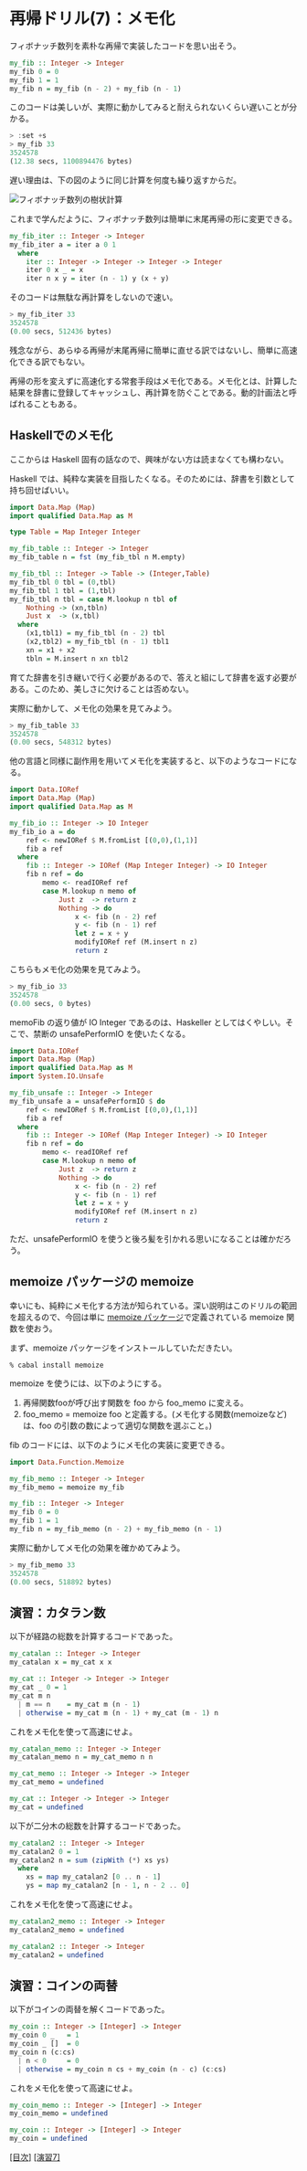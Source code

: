 # 再帰ドリル(7)：メモ化

フィボナッチ数列を素朴な再帰で実装したコードを思い出そう。

```haskell
my_fib :: Integer -> Integer
my_fib 0 = 0
my_fib 1 = 1
my_fib n = my_fib (n - 2) + my_fib (n - 1)
```

このコードは美しいが、実際に動かしてみると耐えられないくらい遅いことが分かる。

```haskell
> :set +s
> my_fib 33
3524578
(12.38 secs, 1100894476 bytes)
```

遅い理由は、下の図のように同じ計算を何度も繰り返すからだ。

![フィボナッチ数列の樹状計算](figs/fib-tree.png?raw=true)

これまで学んだように、フィボナッチ数列は簡単に末尾再帰の形に変更できる。

```haskell
my_fib_iter :: Integer -> Integer
my_fib_iter a = iter a 0 1
  where
    iter :: Integer -> Integer -> Integer -> Integer
    iter 0 x _ = x
    iter n x y = iter (n - 1) y (x + y)
```

そのコードは無駄な再計算をしないので速い。

```haskell
> my_fib_iter 33
3524578
(0.00 secs, 512436 bytes)
```

残念ながら、あらゆる再帰が末尾再帰に簡単に直せる訳ではないし、簡単に高速化できる訳でもない。

再帰の形を変えずに高速化する常套手段はメモ化である。メモ化とは、計算した結果を辞書に登録してキャッシュし、再計算を防ぐことである。動的計画法と呼ばれることもある。

## Haskellでのメモ化

ここからは Haskell 固有の話なので、興味がない方は読まなくても構わない。

Haskell では、純粋な実装を目指したくなる。そのためには、辞書を引数として持ち回せばいい。

```haskell
import Data.Map (Map)
import qualified Data.Map as M

type Table = Map Integer Integer

my_fib_table :: Integer -> Integer
my_fib_table n = fst (my_fib_tbl n M.empty)

my_fib_tbl :: Integer -> Table -> (Integer,Table)
my_fib_tbl 0 tbl = (0,tbl)
my_fib_tbl 1 tbl = (1,tbl)
my_fib_tbl n tbl = case M.lookup n tbl of
    Nothing -> (xn,tbln)
    Just x  -> (x,tbl)
  where
    (x1,tbl1) = my_fib_tbl (n - 2) tbl
    (x2,tbl2) = my_fib_tbl (n - 1) tbl1
    xn = x1 + x2
    tbln = M.insert n xn tbl2
```

育てた辞書を引き継いで行く必要があるので、答えと組にして辞書を返す必要がある。このため、美しさに欠けることは否めない。

実際に動かして、メモ化の効果を見てみよう。

```haskell
> my_fib_table 33
3524578
(0.00 secs, 548312 bytes)
```

他の言語と同様に副作用を用いてメモ化を実装すると、以下のようなコードになる。

```haskell
import Data.IORef
import Data.Map (Map)
import qualified Data.Map as M

my_fib_io :: Integer -> IO Integer
my_fib_io a = do
    ref <- newIORef $ M.fromList [(0,0),(1,1)]
    fib a ref
  where
    fib :: Integer -> IORef (Map Integer Integer) -> IO Integer
    fib n ref = do
        memo <- readIORef ref
        case M.lookup n memo of
            Just z  -> return z
            Nothing -> do
                x <- fib (n - 2) ref
                y <- fib (n - 1) ref
                let z = x + y
                modifyIORef ref (M.insert n z)
                return z
```

こちらもメモ化の効果を見てみよう。

```haskell
> my_fib_io 33
3524578
(0.00 secs, 0 bytes)
```

memoFib の返り値が IO Integer であるのは、Haskeller としてはくやしい。そこで、禁断の unsafePerformIO を使いたくなる。

```haskell
import Data.IORef
import Data.Map (Map)
import qualified Data.Map as M
import System.IO.Unsafe

my_fib_unsafe :: Integer -> Integer
my_fib_unsafe a = unsafePerformIO $ do
    ref <- newIORef $ M.fromList [(0,0),(1,1)]
    fib a ref
  where
    fib :: Integer -> IORef (Map Integer Integer) -> IO Integer
    fib n ref = do
        memo <- readIORef ref
        case M.lookup n memo of
            Just z  -> return z
            Nothing -> do
                x <- fib (n - 2) ref
                y <- fib (n - 1) ref
                let z = x + y
                modifyIORef ref (M.insert n z)
                return z
```

ただ、unsafePerformIO を使うと後ろ髪を引かれる思いになることは確かだろう。

## memoize パッケージの memoize

幸いにも、純粋にメモ化する方法が知られている。深い説明はこのドリルの範囲を超えるので、今回は単に [memoize パッケージ](http://hackage.haskell.org/packages/archive/memoize/latest/doc/html/Data-Function-Memoize.html)で定義されている memoize 関数を使おう。

まず、memoize パッケージをインストールしていただきたい。

    % cabal install memoize

memoize を使うには、以下のようにする。

1. 再帰関数fooが呼び出す関数を foo から foo_memo に変える。
2. foo_memo = memoize foo と定義する。(メモ化する関数(memoizeなど)は、foo の引数の数によって適切な関数を選ぶこと。)

fib のコードには、以下のようにメモ化の実装に変更できる。

```haskell
import Data.Function.Memoize

my_fib_memo :: Integer -> Integer
my_fib_memo = memoize my_fib

my_fib :: Integer -> Integer
my_fib 0 = 0
my_fib 1 = 1
my_fib n = my_fib_memo (n - 2) + my_fib_memo (n - 1)
```

実際に動かしてメモ化の効果を確かめてみよう。

```haskell
> my_fib_memo 33
3524578
(0.00 secs, 518892 bytes)
```

## 演習：カタラン数

以下が経路の総数を計算するコードであった。

```haskell
my_catalan :: Integer -> Integer
my_catalan x = my_cat x x

my_cat :: Integer -> Integer -> Integer
my_cat _ 0 = 1
my_cat m n
  | m == n    = my_cat m (n - 1)
  | otherwise = my_cat m (n - 1) + my_cat (m - 1) n
```

これをメモ化を使って高速にせよ。

```haskell
my_catalan_memo :: Integer -> Integer
my_catalan_memo n = my_cat_memo n n

my_cat_memo :: Integer -> Integer -> Integer
my_cat_memo = undefined

my_cat :: Integer -> Integer -> Integer
my_cat = undefined
```

以下が二分木の総数を計算するコードであった。

```haskell
my_catalan2 :: Integer -> Integer
my_catalan2 0 = 1
my_catalan2 n = sum (zipWith (*) xs ys)
  where
    xs = map my_catalan2 [0 .. n - 1]
    ys = map my_catalan2 [n - 1, n - 2 .. 0]
```

これをメモ化を使って高速にせよ。

```haskell
my_catalan2_memo :: Integer -> Integer
my_catalan2_memo = undefined

my_catalan2 :: Integer -> Integer
my_catalan2 = undefined
```

## 演習：コインの両替

以下がコインの両替を解くコードであった。

```haskell
my_coin :: Integer -> [Integer] -> Integer
my_coin 0 _   = 1
my_coin _ []  = 0
my_coin n (c:cs)
  | n < 0     = 0
  | otherwise = my_coin n cs + my_coin (n - c) (c:cs)
```

これをメモ化を使って高速にせよ。

```haskell
my_coin_memo :: Integer -> [Integer] -> Integer
my_coin_memo = undefined

my_coin :: Integer -> [Integer] -> Integer
my_coin = undefined
```

[[目次]](../README.md) [[演習7]](../exercise/7.hs)
